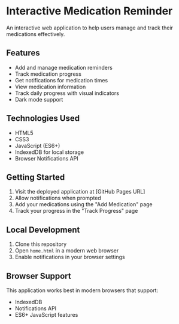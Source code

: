 # Interactive Medication Reminder

An interactive web application to help users manage and track their medications effectively.

## Features

- Add and manage medication reminders
- Track medication progress
- Get notifications for medication times
- View medication information
- Track daily progress with visual indicators
- Dark mode support

## Technologies Used

- HTML5
- CSS3
- JavaScript (ES6+)
- IndexedDB for local storage
- Browser Notifications API

## Getting Started

1. Visit the deployed application at [GitHub Pages URL]
2. Allow notifications when prompted
3. Add your medications using the "Add Medication" page
4. Track your progress in the "Track Progress" page

## Local Development

1. Clone this repository
2. Open `home.html` in a modern web browser
3. Enable notifications in your browser settings

## Browser Support

This application works best in modern browsers that support:
- IndexedDB
- Notifications API
- ES6+ JavaScript features

